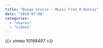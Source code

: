 ```yaml
---
title: "Diego Stocco - Music From A Bonsai"
date: "2010-07-08"
categories:
  - "shares"
  - "videos"
---
```


{{< vimeo 10198497 >}}
